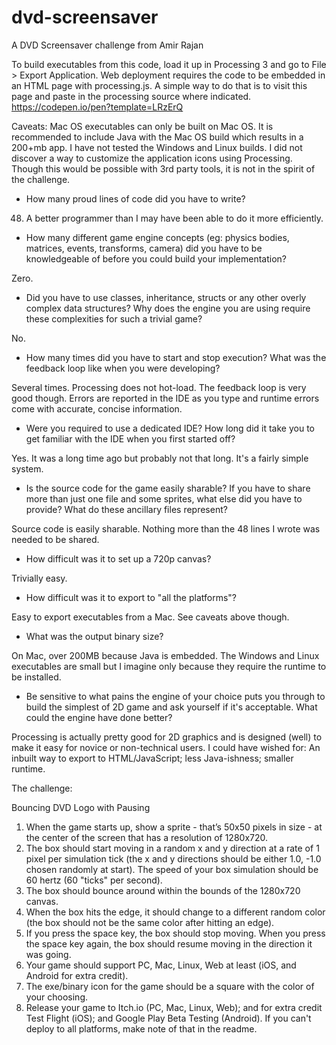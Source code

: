 # dvd-screensaver
A DVD Screensaver challenge from Amir Rajan

To build executables from this code, load it up in Processing 3 and go to File > Export Application. 
Web deployment requires the code to be embedded in an HTML page with processing.js. A simple way to do that is to visit this page and paste in the processing source where indicated. https://codepen.io/pen?template=LRzErQ

Caveats:
Mac OS executables can only be built on Mac OS.
It is recommended to include Java with the Mac OS build which results in a 200+mb app.
I have not tested the Windows and Linux builds.
I did not discover a way to customize the application icons using Processing. Though this would be possible with 3rd party tools, it is not in the spirit of the challenge.

- How many proud lines of code did you have to write?

48. A better programmer than I may have been able to do it more efficiently.

- How many different game engine concepts (eg: physics bodies, matrices, events, transforms, camera) did you have to be knowledgeable of before you could build your implementation?

Zero.

- Did you have to use classes, inheritance, structs or any other overly complex data structures? Why does the engine you are using require these complexities for such a trivial game?

No.

- How many times did you have to start and stop execution? What was the feedback loop like when you were developing?

Several times. Processing does not hot-load. The feedback loop is very good though. Errors are reported in the IDE as you type and runtime errors come with accurate, concise information.

- Were you required to use a dedicated IDE? How long did it take you to get familiar with the IDE when you first started off?

Yes. It was a long time ago but probably not that long. It's a fairly simple system.

- Is the source code for the game easily sharable? If you have to share more than just one file and some sprites, what else did you have to provide? What do these ancillary files represent?

Source code is easily sharable. Nothing more than the 48 lines I wrote was needed to be shared.

- How difficult was it to set up a 720p canvas?

Trivially easy.

- How difficult was it to export to "all the platforms"?

Easy to export executables from a Mac. See caveats above though. 

- What was the output binary size?

On Mac, over 200MB because Java is embedded. The Windows and Linux executables are small but I imagine only because they require the runtime to be installed.

- Be sensitive to what pains the engine of your choice puts you through to build the simplest of 2D game and ask yourself if it's acceptable. What could the engine have done better?

Processing is actually pretty good for 2D graphics and is designed (well) to make it easy for novice or non-technical users. I could have wished for: An inbuilt way to export to HTML/JavaScript; less Java-ishness; smaller runtime.



The challenge:

Bouncing DVD Logo with Pausing
1. When the game starts up, show a sprite - that’s 50x50 pixels in size - at the center of the screen that has a resolution of 1280x720.
2. The box should start moving in a random x and y direction at a rate of 1 pixel per simulation tick (the x and y directions should be either 1.0, -1.0 chosen randomly at start). The speed of your box simulation should be 60 hertz (60 "ticks" per second).
3. The box should bounce around within the bounds of the 1280x720 canvas.
4. When the box hits the edge, it should change to a different random color (the box should not be the same color after hitting an edge).
5. If you press the space key, the box should stop moving. When you press the space key again, the box should resume moving in the direction it was going.
6. Your game should support PC, Mac, Linux, Web at least (iOS, and Android for extra credit).
7. The exe/binary icon for the game should be a square with the color of your choosing.
8. Release your game to Itch.io (PC, Mac, Linux, Web); and for extra credit Test Flight (iOS); and Google Play Beta Testing (Android). If you can't deploy to all platforms, make note of that in the readme.
